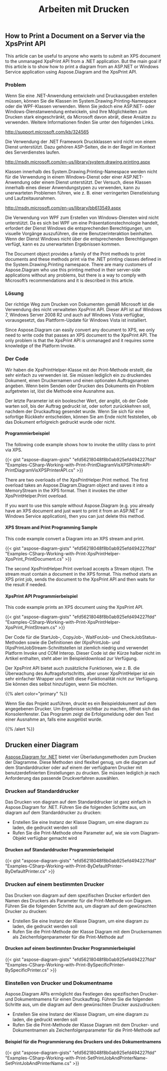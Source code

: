 ﻿---
title: Arbeiten mit Drucken
type: docs
weight: 80
url: /de/net/working-with-print/
description: This section explains how to print a document via XpsPrint with Aspose.Diagram.
---
## **How to Print a Document on a Server via the XpsPrint API**
This article can be useful to anyone who wants to submit an XPS document to the unmanaged XpsPrint API from a .NET application. But the main goal if this article is to show how to print a diagram from an ASP.NET or Windows Service application using Aspose.Diagram and the XpsPrint API.
### **Problem**
Wenn Sie eine .NET-Anwendung entwickeln und Druckausgaben erstellen müssen, können Sie die Klassen im System.Drawing.Printing-Namespace oder die WPF-Klassen verwenden. Wenn Sie jedoch eine ASP.NET- oder Windows-Dienstanwendung entwickeln, sind Ihre Möglichkeiten zum Drucken stark eingeschränkt, da Microsoft davon abrät, diese Ansätze zu verwenden. Weitere Informationen finden Sie unter den folgenden Links.

<http://support.microsoft.com/kb/324565>

Die Verwendung der .NET Framework Druckklassen wird nicht von einem Dienst unterstützt. Dazu gehören ASP-Seiten, die in der Regel im Kontext des Serverdienstes laufen.

<http://msdn.microsoft.com/en-us/library/system.drawing.printing.aspx>

Klassen innerhalb des System.Drawing.Printing-Namespace werden nicht für die Verwendung in einem Windows-Dienst oder einer ASP.NET-Anwendung oder einem Dienst unterstützt. Der Versuch, diese Klassen innerhalb eines dieser Anwendungstypen zu verwenden, kann zu unerwarteten Problemen führen, wie z. B. einer verringerten Dienstleistung und Laufzeitausnahmen.

<http://msdn.microsoft.com/en-us/library/bb613549.aspx>

Die Verwendung von WPF zum Erstellen von Windows-Diensten wird nicht unterstützt. Da es sich bei WPF um eine Präsentationstechnologie handelt, erfordert der Dienst Windows die entsprechenden Berechtigungen, um visuelle Vorgänge auszuführen, die eine Benutzerinteraktion beinhalten. Wenn der Dienst Windows nicht über die entsprechenden Berechtigungen verfügt, kann es zu unerwarteten Ergebnissen kommen.

The Document object provides a family of the Print methods to print documents and these methods print via the .NET printing classes defined in the System.Drawing.Printing namespace. There are many customers of Aspose.Diagram who use this printing method in their server-side applications without any problems, but there is a way to comply with Microsoft’s recommendations and it is described in this article.
### **Lösung**
Der richtige Weg zum Drucken von Dokumenten gemäß Microsoft ist die Verwendung des nicht verwalteten XpsPrint API. Dieser API ist auf Windows 7, Windows Server 2008 R2 und auch auf Windows Vista verfügbar, vorausgesetzt, das Plattform-Update für Windows Vista ist installiert.

Since Aspose.Diagram can easily convert any document to XPS, we only need to write code that passes an XPS document to the XpsPrint API. The only problem is that the XpsPrint API is unmanaged and it requires some knowledge of the Platform Invoke.
### **Der Code**
Wir haben die XpsPrintHelper-Klasse mit der Print-Methode erstellt, die sehr einfach zu verwenden ist. Sie müssen lediglich ein zu druckendes Dokument, einen Druckernamen und einen optionalen Auftragsnamen angeben. Wenn beim Senden oder Drucken des Dokuments ein Problem aufgetreten ist, löst die Methode eine Ausnahme aus.

Der letzte Parameter ist ein boolescher Wert, der angibt, ob der Code warten soll, bis der Auftrag gedruckt ist, oder sofort zurückkehren soll, nachdem der Druckauftrag gesendet wurde. Wenn Sie sich für eine sofortige Rückkehr entscheiden, können Sie am Ende nicht feststellen, ob das Dokument erfolgreich gedruckt wurde oder nicht.
#### **Programmierbeispiel**
The following code example shows how to invoke the utility class to print via XPS.

{{< gist "aspose-diagram-gists" "efd56218048f8b0ab925efd494227fdd" "Examples-CSharp-Working-with-Print-PrintDiagramVisXPSPrinterAPI-PrintDiagramVisXPSPrinterAPI.cs" >}}


There are two overloads of the XpsPrintHelper.Print method. The first overload takes an Aspose.Diagram.Diagram object and saves it into a MemoryStream in the XPS format. Then it invokes the other XpsPrintHelper.Print overload.

If you want to use this sample without Aspose.Diagram (e.g. you already have an XPS document and just want to print it from an ASP.NET or Windows Service application), then you can just delete this method.
#### **XPS Stream and Print Programming Sample**
This code example convert a Diagram into an XPS stream and print.

{{< gist "aspose-diagram-gists" "efd56218048f8b0ab925efd494227fdd" "Examples-CSharp-Working-with-Print-XpsPrintHelper-XpsPrint_PrintDocument.cs" >}}


The second XpsPrintHelper.Print overload accepts a Stream object. The stream must contain a document in the XPS format. This method starts an XPS print job, sends the document to the XpsPrint API and then waits for the result if needed.
#### **XpsPrint API Programmierbeispiel**
This code example prints an XPS document using the XpsPrint API.

{{< gist "aspose-diagram-gists" "efd56218048f8b0ab925efd494227fdd" "Examples-CSharp-Working-with-Print-XpsPrintHelper-XpsPrint_PrintStream.cs" >}}


Der Code für die StartJob-, CopyJob-, WaitForJob- und CheckJobStatus-Methoden sowie die Definitionen der IXpsPrintJob- und IXpsPrintJobStream-Schnittstellen ist ziemlich niedrig und verwendet Platform Invoke und COM Interop. Dieser Code ist der Kürze halber nicht im Artikel enthalten, steht aber im Beispieldownload zur Verfügung.

Der XpsPrint API bietet auch zusätzliche Funktionen, wie z. B. die Überwachung des Auftragsfortschritts, aber unser XpsPrintHelper ist ein sehr einfacher Wrapper und stellt diese Funktionalität nicht zur Verfügung. Sie können dies selbst hinzufügen, wenn Sie möchten.

{{% alert color="primary" %}}

Wenn Sie das Projekt ausführen, druckt es ein Beispieldokument auf dem angegebenen Drucker. Um Ergebnisse sichtbar zu machen, öffnet sich das Konsolenfenster. Das Programm zeigt die Erfolgsmeldung oder den Text einer Ausnahme an, falls eine ausgelöst wurde.

{{% /alert %}}
## **Drucken einer Diagram**
[Aspose.Diagram for .NET](https://products.aspose.com/diagram/net/) bietet vier Überladungsmethoden zum Drucken der Diagramme. Diese Methoden sind flexibel genug, um die diagram auf dem Standarddrucker oder auf einem der verfügbaren Drucker mit benutzerdefinierten Einstellungen zu drucken. Sie müssen lediglich je nach Anforderung das passende Druckverfahren auswählen.
### **Drucken auf Standarddrucker**
Das Drucken von diagram auf dem Standarddrucker ist ganz einfach in Aspose.Diagram for .NET. Führen Sie die folgenden Schritte aus, um diagram auf dem Standarddrucker zu drucken:

- Erstellen Sie eine Instanz der Klasse Diagram, um eine diagram zu laden, die gedruckt werden soll
- Rufen Sie die Print-Methode ohne Parameter auf, wie sie vom Diagram-Objekt verfügbar gemacht wird
#### **Drucken auf Standarddrucker Programmierbeispiel**
{{< gist "aspose-diagram-gists" "efd56218048f8b0ab925efd494227fdd" "Examples-CSharp-Working-with-Print-ByDefaultPrinter-ByDefaultPrinter.cs" >}}
### **Drucken auf einem bestimmten Drucker**
Das Drucken von diagram auf dem spezifischen Drucker erfordert den Namen des Druckers als Parameter für die Print-Methode von Diagram. Führen Sie die folgenden Schritte aus, um diagram auf dem gewünschten Drucker zu drucken:

- Erstellen Sie eine Instanz der Klasse Diagram, um eine diagram zu laden, die gedruckt werden soll
- Rufen Sie die Print-Methode der Klasse Diagram mit dem Druckernamen als Zeichenfolgenparameter für die Print-Methode auf
#### **Drucken auf einem bestimmten Drucker Programmierbeispiel**
{{< gist "aspose-diagram-gists" "efd56218048f8b0ab925efd494227fdd" "Examples-CSharp-Working-with-Print-BySpecificPrinter-BySpecificPrinter.cs" >}}
### **Einstellen von Drucker und Dokumentname**
Aspose.Diagram APIs ermöglicht das Festlegen des spezifischen Drucker- und Dokumentnamens für einen Druckauftrag. Führen Sie die folgenden Schritte aus, um die diagram auf dem gewünschten Drucker auszudrucken:

- Erstellen Sie eine Instanz der Klasse Diagram, um eine diagram zu laden, die gedruckt werden soll
- Rufen Sie die Print-Methode der Klasse Diagram mit dem Drucker- und Dokumentnamen als Zeichenfolgenparameter für die Print-Methode auf
#### **Beispiel für die Programmierung des Druckers und des Dokumentnamens**
{{< gist "aspose-diagram-gists" "efd56218048f8b0ab925efd494227fdd" "Examples-CSharp-Working-with-Print-SetPrintJobAndPrinterName-SetPrintJobAndPrinterName.cs" >}}
